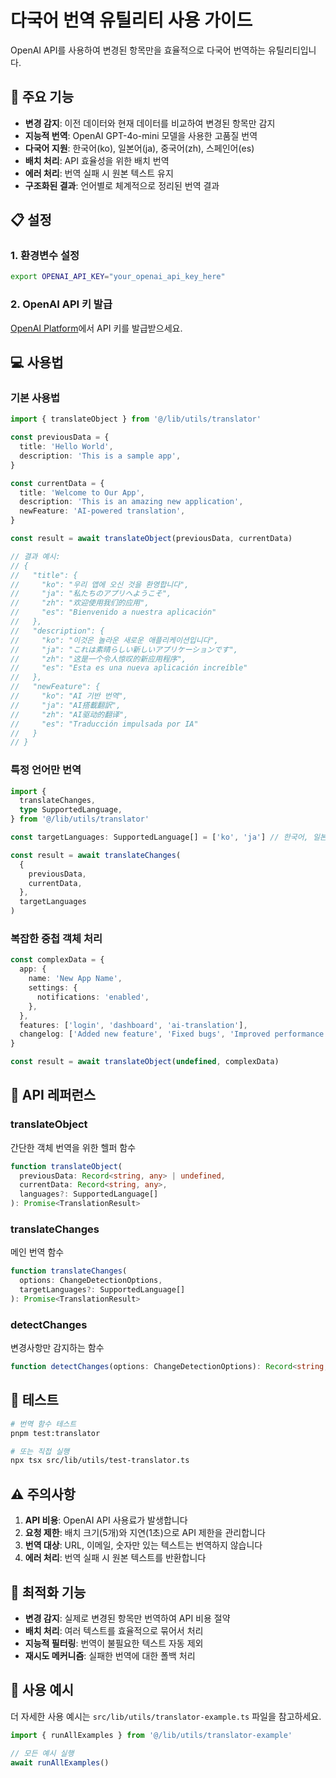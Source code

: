 # 다국어 번역 유틸리티 사용 가이드

OpenAI API를 사용하여 변경된 항목만을 효율적으로 다국어 번역하는 유틸리티입니다.

## 🚀 주요 기능

- **변경 감지**: 이전 데이터와 현재 데이터를 비교하여 변경된 항목만 감지
- **지능적 번역**: OpenAI GPT-4o-mini 모델을 사용한 고품질 번역
- **다국어 지원**: 한국어(ko), 일본어(ja), 중국어(zh), 스페인어(es)
- **배치 처리**: API 효율성을 위한 배치 번역
- **에러 처리**: 번역 실패 시 원본 텍스트 유지
- **구조화된 결과**: 언어별로 체계적으로 정리된 번역 결과

## 📋 설정

### 1. 환경변수 설정

```bash
export OPENAI_API_KEY="your_openai_api_key_here"
```

### 2. OpenAI API 키 발급

[OpenAI Platform](https://platform.openai.com/api-keys)에서 API 키를 발급받으세요.

## 💻 사용법

### 기본 사용법

```typescript
import { translateObject } from '@/lib/utils/translator'

const previousData = {
  title: 'Hello World',
  description: 'This is a sample app',
}

const currentData = {
  title: 'Welcome to Our App',
  description: 'This is an amazing new application',
  newFeature: 'AI-powered translation',
}

const result = await translateObject(previousData, currentData)

// 결과 예시:
// {
//   "title": {
//     "ko": "우리 앱에 오신 것을 환영합니다",
//     "ja": "私たちのアプリへようこそ",
//     "zh": "欢迎使用我们的应用",
//     "es": "Bienvenido a nuestra aplicación"
//   },
//   "description": {
//     "ko": "이것은 놀라운 새로운 애플리케이션입니다",
//     "ja": "これは素晴らしい新しいアプリケーションです",
//     "zh": "这是一个令人惊叹的新应用程序",
//     "es": "Esta es una nueva aplicación increíble"
//   },
//   "newFeature": {
//     "ko": "AI 기반 번역",
//     "ja": "AI搭載翻訳",
//     "zh": "AI驱动的翻译",
//     "es": "Traducción impulsada por IA"
//   }
// }
```

### 특정 언어만 번역

```typescript
import {
  translateChanges,
  type SupportedLanguage,
} from '@/lib/utils/translator'

const targetLanguages: SupportedLanguage[] = ['ko', 'ja'] // 한국어, 일본어만

const result = await translateChanges(
  {
    previousData,
    currentData,
  },
  targetLanguages
)
```

### 복잡한 중첩 객체 처리

```typescript
const complexData = {
  app: {
    name: 'New App Name',
    settings: {
      notifications: 'enabled',
    },
  },
  features: ['login', 'dashboard', 'ai-translation'],
  changelog: ['Added new feature', 'Fixed bugs', 'Improved performance'],
}

const result = await translateObject(undefined, complexData)
```

## 🔧 API 레퍼런스

### translateObject

간단한 객체 번역을 위한 헬퍼 함수

```typescript
function translateObject(
  previousData: Record<string, any> | undefined,
  currentData: Record<string, any>,
  languages?: SupportedLanguage[]
): Promise<TranslationResult>
```

### translateChanges

메인 번역 함수

```typescript
function translateChanges(
  options: ChangeDetectionOptions,
  targetLanguages?: SupportedLanguage[]
): Promise<TranslationResult>
```

### detectChanges

변경사항만 감지하는 함수

```typescript
function detectChanges(options: ChangeDetectionOptions): Record<string, any>
```

## 🧪 테스트

```bash
# 번역 함수 테스트
pnpm test:translator

# 또는 직접 실행
npx tsx src/lib/utils/test-translator.ts
```

## ⚠️ 주의사항

1. **API 비용**: OpenAI API 사용료가 발생합니다
2. **요청 제한**: 배치 크기(5개)와 지연(1초)으로 API 제한을 관리합니다
3. **번역 대상**: URL, 이메일, 숫자만 있는 텍스트는 번역하지 않습니다
4. **에러 처리**: 번역 실패 시 원본 텍스트를 반환합니다

## 🔄 최적화 기능

- **변경 감지**: 실제로 변경된 항목만 번역하여 API 비용 절약
- **배치 처리**: 여러 텍스트를 효율적으로 묶어서 처리
- **지능적 필터링**: 번역이 불필요한 텍스트 자동 제외
- **재시도 메커니즘**: 실패한 번역에 대한 폴백 처리

## 📝 사용 예시

더 자세한 사용 예시는 `src/lib/utils/translator-example.ts` 파일을 참고하세요.

```typescript
import { runAllExamples } from '@/lib/utils/translator-example'

// 모든 예시 실행
await runAllExamples()
```
